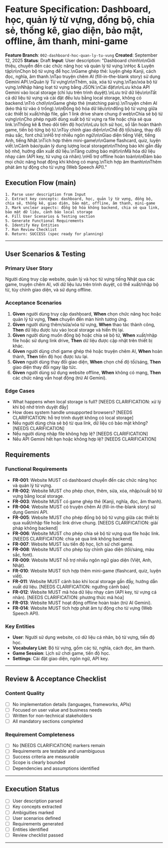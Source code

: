 # Feature Specification: Dashboard, học, quản lý từ vựng, đồng bộ, chia sẻ, thống kê, giao diện, bảo mật, offline, âm thanh, mini-game

**Feature Branch**: `002-dashboard-hoc-quan-ly-tu-vung`
**Created**: September 12, 2025
**Status**: Draft
**Input**: User description: "Dashboard chính\n\nGiới thiệu, chuyển đến các chức năng học và quản lý từ vựng.\nHọc & Luyện tập\n\nChọn bộ từ vựng để học.\nGame ghép thẻ: luyện ghép Kanji, cách đọc, nghĩa, âm thanh.\nTạo truyện chêm AI (fill-in-the-blank story) sử dụng Gemini API.\nQuản lý Từ vựng\n\nThêm, sửa, xóa từ vựng.\nTạo/xóa bộ từ vựng.\nNhập hàng loạt từ vựng bằng JSON.\nCài đặt\n\nLưu khóa API Gemini vào local storage (chỉ lưu trên trình duyệt).\nLưu trữ dữ liệu\n\nTất cả dữ liệu từ vựng và cài đặt đều lưu bằng local storage, không có backend.\nTrò chơi\n\nGame ghép thẻ (matching pairs).\nTruyện chêm AI (kéo thả từ vào ô trống).\n\nĐồng bộ hóa dữ liệu\n\nđồng bộ từ vựng giữa các thiết bị xuất/nhập file, gắn 1 link drive share chung ở web\nChia sẻ bộ từ vựng\n\nCho phép người dùng xuất bộ từ vựng ra file hoặc chia sẻ qua link.\nThống kê & theo dõi tiến độ học\n\nLưu lịch sử học, số lần hoàn thành game, tiến bộ từng bộ từ.\nTùy chỉnh giao diện\n\nChế độ tối/sáng, thay đổi màu sắc, font chữ.\nHỗ trợ nhiều ngôn ngữ\n\nGiao diện tiếng Việt, tiếng Anh, tiếng Nhật.\nTích hợp thêm mini-game\n\nGame flashcard, quiz, luyện viết.\nCảnh báo/quản lý dung lượng local storage\n\nThông báo khi gần đầy bộ nhớ, hướng dẫn xuất dữ liệu.\nTăng cường bảo mật\n\nMã hóa dữ liệu nhạy cảm (API key, từ vựng cá nhân).\nHỗ trợ offline hoàn toàn\n\nĐảm bảo mọi chức năng hoạt động khi không có mạng.\nTích hợp âm thanh\n\nThêm phát âm tự động cho từ vựng (Web Speech API)."

## Execution Flow (main)
```
1. Parse user description from Input
2. Extract key concepts: dashboard, học, quản lý từ vựng, đồng bộ, chia sẻ, thống kê, giao diện, bảo mật, offline, âm thanh, mini-game
3. Mark unclear aspects: đồng bộ hóa không backend, chia sẻ qua link, bảo mật dữ liệu, cảnh báo local storage
4. Fill User Scenarios & Testing section
5. Generate Functional Requirements
6. Identify Key Entities
7. Run Review Checklist
8. Return: SUCCESS (spec ready for planning)
```

---

## User Scenarios & Testing

### Primary User Story
Người dùng truy cập website, quản lý và học từ vựng tiếng Nhật qua các game, truyện chêm AI, với dữ liệu lưu trên trình duyệt, có thể xuất/nhập bộ từ, tùy chỉnh giao diện, và sử dụng offline.

### Acceptance Scenarios
1. **Given** người dùng truy cập dashboard, **When** chọn chức năng học hoặc quản lý từ vựng, **Then** chuyển đến màn hình tương ứng.
2. **Given** người dùng thêm/sửa/xóa từ vựng, **When** thao tác thành công, **Then** dữ liệu được lưu vào local storage và hiển thị lại.
3. **Given** người dùng muốn đồng bộ hoặc chia sẻ bộ từ, **When** xuất/nhập file hoặc sử dụng link drive, **Then** dữ liệu được cập nhật trên thiết bị khác.
4. **Given** người dùng chơi game ghép thẻ hoặc truyện chêm AI, **When** hoàn thành, **Then** tiến độ học được lưu lại.
5. **Given** người dùng thay đổi giao diện, **When** chọn chế độ tối/sáng, **Then** giao diện thay đổi ngay lập tức.
6. **Given** người dùng sử dụng website offline, **When** không có mạng, **Then** các chức năng vẫn hoạt động (trừ AI Gemini).

### Edge Cases
- What happens when local storage is full? [NEEDS CLARIFICATION: xử lý khi bộ nhớ trình duyệt đầy]
- How does system handle unsupported browsers? [NEEDS CLARIFICATION: hỗ trợ trình duyệt không có local storage]
- Nếu người dùng chia sẻ bộ từ qua link, dữ liệu có bảo mật không? [NEEDS CLARIFICATION]
- Nếu người dùng nhập file không hợp lệ? [NEEDS CLARIFICATION]
- Nếu API Gemini hết hạn hoặc không hợp lệ? [NEEDS CLARIFICATION]

## Requirements

### Functional Requirements
- **FR-001**: Website MUST có dashboard chuyển đến các chức năng học và quản lý từ vựng.
- **FR-002**: Website MUST cho phép chọn, thêm, sửa, xóa, nhập/xuất bộ từ vựng bằng local storage.
- **FR-003**: Website MUST có game ghép thẻ (Kanji, nghĩa, đọc, âm thanh).
- **FR-004**: Website MUST có truyện chêm AI (fill-in-the-blank story) sử dụng Gemini API.
- **FR-005**: Website MUST cho phép đồng bộ bộ từ vựng giữa các thiết bị qua xuất/nhập file hoặc link drive chung. [NEEDS CLARIFICATION: giải pháp không backend]
- **FR-006**: Website MUST cho phép chia sẻ bộ từ vựng qua file hoặc link. [NEEDS CLARIFICATION: chia sẻ qua link không backend]
- **FR-007**: Website MUST lưu tiến độ học, lịch sử chơi game.
- **FR-008**: Website MUST cho phép tùy chỉnh giao diện (tối/sáng, màu sắc, font).
- **FR-009**: Website MUST hỗ trợ nhiều ngôn ngữ giao diện (Việt, Anh, Nhật).
- **FR-010**: Website MUST tích hợp thêm mini-game (flashcard, quiz, luyện viết).
- **FR-011**: Website MUST cảnh báo khi local storage gần đầy, hướng dẫn xuất dữ liệu. [NEEDS CLARIFICATION: ngưỡng cảnh báo]
- **FR-012**: Website MUST mã hóa dữ liệu nhạy cảm (API key, từ vựng cá nhân). [NEEDS CLARIFICATION: phương thức mã hóa]
- **FR-013**: Website MUST hoạt động offline hoàn toàn (trừ AI Gemini).
- **FR-014**: Website MUST tích hợp phát âm tự động cho từ vựng (Web Speech API).

### Key Entities
- **User**: Người sử dụng website, có dữ liệu cá nhân, bộ từ vựng, tiến độ học.
- **Vocabulary List**: Bộ từ vựng, gồm các từ, nghĩa, cách đọc, âm thanh.
- **Game Session**: Lịch sử chơi game, tiến độ học.
- **Settings**: Cài đặt giao diện, ngôn ngữ, API key.

---

## Review & Acceptance Checklist

### Content Quality
- [ ] No implementation details (languages, frameworks, APIs)
- [ ] Focused on user value and business needs
- [ ] Written for non-technical stakeholders
- [ ] All mandatory sections completed

### Requirement Completeness
- [ ] No [NEEDS CLARIFICATION] markers remain
- [ ] Requirements are testable and unambiguous
- [ ] Success criteria are measurable
- [ ] Scope is clearly bounded
- [ ] Dependencies and assumptions identified

---

## Execution Status

- [ ] User description parsed
- [ ] Key concepts extracted
- [ ] Ambiguities marked
- [ ] User scenarios defined
- [ ] Requirements generated
- [ ] Entities identified
- [ ] Review checklist passed

---
